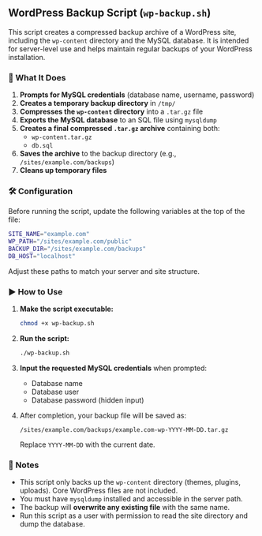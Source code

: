 ## WordPress Backup Script (`wp-backup.sh`)

This script creates a compressed backup archive of a WordPress site, including the `wp-content` directory and the MySQL database. It is intended for server-level use and helps maintain regular backups of your WordPress installation.

### :file_folder: What It Does

1. **Prompts for MySQL credentials** (database name, username, password)  
2. **Creates a temporary backup directory** in `/tmp/`  
3. **Compresses the `wp-content` directory** into a `.tar.gz` file  
4. **Exports the MySQL database** to an SQL file using `mysqldump`  
5. **Creates a final compressed `.tar.gz` archive** containing both:  
   - `wp-content.tar.gz`  
   - `db.sql`  
6. **Saves the archive** to the backup directory (e.g., `/sites/example.com/backups`)  
7. **Cleans up temporary files**

### :hammer_and_wrench: Configuration

Before running the script, update the following variables at the top of the file:

```bash
SITE_NAME="example.com"
WP_PATH="/sites/example.com/public"
BACKUP_DIR="/sites/example.com/backups"
DB_HOST="localhost"
```

Adjust these paths to match your server and site structure.

### :arrow_forward: How to Use

1. **Make the script executable:**

   ```bash
   chmod +x wp-backup.sh
   ```

2. **Run the script:**

   ```bash
   ./wp-backup.sh
   ```

3. **Input the requested MySQL credentials** when prompted:
   - Database name  
   - Database user  
   - Database password (hidden input)

4. After completion, your backup file will be saved as:

   ```
   /sites/example.com/backups/example.com-wp-YYYY-MM-DD.tar.gz
   ```

   Replace `YYYY-MM-DD` with the current date.

### :pushpin: Notes

- This script only backs up the `wp-content` directory (themes, plugins, uploads). Core WordPress files are not included.  
- You must have `mysqldump` installed and accessible in the server path.  
- The backup will **overwrite any existing file** with the same name.  
- Run this script as a user with permission to read the site directory and dump the database.
